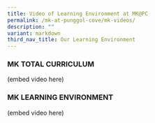 ```yaml
---
title: Video of Learning Environment at MK@PC
permalink: /mk-at-punggol-cove/mk-videos/
description: ""
variant: markdown
third_nav_title: Our Learning Environment
---
```

### MK TOTAL CURRICULUM

(embed video here)

### MK LEARNING ENVIRONMENT

(embed video here)